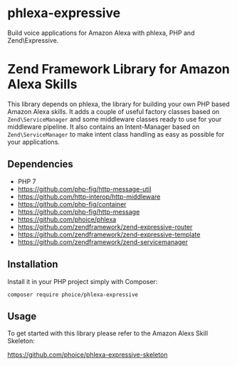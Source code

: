 # phlexa-expressive

Build voice applications for Amazon Alexa with phlexa, PHP and Zend\Expressive.

# Zend Framework Library for Amazon Alexa Skills

This library depends on phlexa, the library for building your own PHP based 
Amazon Alexa skills. It adds a couple of useful factory classes based on 
`Zend\ServiceManager` and some middleware classes ready to use for your 
middleware pipeline. It also contains an Intent-Manager based on 
`Zend\ServiceManager` to make intent class handling as easy as possible for 
your applications.

## Dependencies

* PHP 7
* https://github.com/php-fig/http-message-util
* https://github.com/http-interop/http-middleware
* https://github.com/php-fig/container
* https://github.com/php-fig/http-message
* https://github.com/phoice/phlexa
* https://github.com/zendframework/zend-expressive-router
* https://github.com/zendframework/zend-expressive-template
* https://github.com/zendframework/zend-servicemanager

## Installation

Install it in your PHP project simply with Composer:

```
composer require phoice/phlexa-expressive
```

## Usage

To get started with this library please refer to the Amazon Alexs Skill Skeleton:

https://github.com/phoice/phlexa-expressive-skeleton
